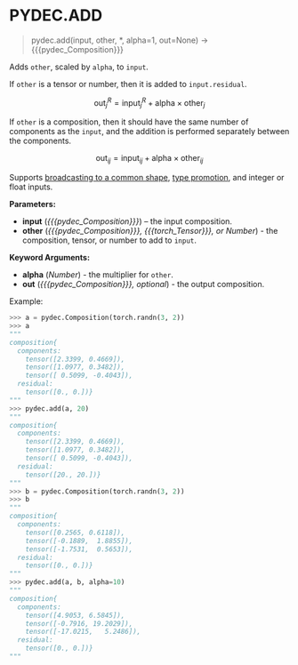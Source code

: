 # PYDEC.ADD
> pydec.add(input, other, *, alpha=1, out=None) →  {{{pydec_Composition}}}

Adds `other`, scaled by `alpha`, to `input`.

If `other` is a tensor or number, then it is added to `input.residual`.

$$
\text{out}^R_j=\text{input}^R_j+\text{alpha}\times\text{other}_j
$$

If `other` is a composition, then it should have the same number of components as the `input`, and the addition is performed separately between the components.

$$
\text{out}_{ij}=\text{input}_{ij}+\text{alpha}\times\text{other}_{ij}
$$


Supports [broadcasting to a common shape](https://pytorch.org/docs/stable/notes/broadcasting.html#broadcasting-semantics), [type promotion](https://pytorch.org/docs/stable/tensor_attributes.html#type-promotion-doc), and integer or float inputs.

<!-- Not tested on complex inputs-->

**Parameters:**

* **input** (*{{{pydec_Composition}}}*) – the input composition.
* **other** (*{{{pydec_Composition}}}, {{{torch_Tensor}}}, or Number*) - the composition, tensor, or number to add to `input`.

**Keyword Arguments:**
* **alpha** (*Number*) - the multiplier for `other`.
* **out** (*{{{pydec_Composition}}}, optional*) - the output composition.


Example:
```python
>>> a = pydec.Composition(torch.randn(3, 2))
>>> a
"""
composition{
  components:
    tensor([2.3399, 0.4669]),  
    tensor([1.0977, 0.3482]),  
    tensor([ 0.5099, -0.4043]),
  residual:
    tensor([0., 0.])}
"""
>>> pydec.add(a, 20)
"""
composition{
  components:
    tensor([2.3399, 0.4669]),
    tensor([1.0977, 0.3482]),
    tensor([ 0.5099, -0.4043]),
  residual:
    tensor([20., 20.])}
"""
>>> b = pydec.Composition(torch.randn(3, 2))
>>> b
"""
composition{
  components:
    tensor([0.2565, 0.6118]),
    tensor([-0.1889,  1.8855]),
    tensor([-1.7531,  0.5653]),
  residual:
    tensor([0., 0.])}
"""
>>> pydec.add(a, b, alpha=10)
"""
composition{
  components:
    tensor([4.9053, 6.5845]),
    tensor([-0.7916, 19.2029]),
    tensor([-17.0215,   5.2486]),
  residual:
    tensor([0., 0.])}
"""
```

